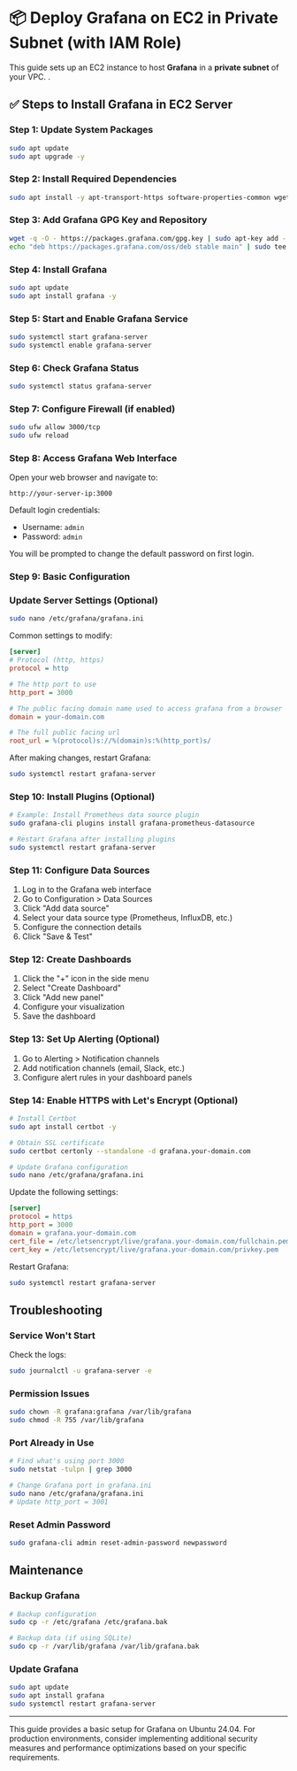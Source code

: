 # 📦 Deploy Grafana on EC2 in Private Subnet (with IAM Role) 

This guide sets up an EC2 instance to host **Grafana** in a **private subnet** of your VPC. .

## ✅ Steps to Install Grafana in EC2 Server

### Step 1: Update System Packages

```bash
sudo apt update
sudo apt upgrade -y
```

### Step 2: Install Required Dependencies

```bash
sudo apt install -y apt-transport-https software-properties-common wget
```

### Step 3: Add Grafana GPG Key and Repository

```bash
wget -q -O - https://packages.grafana.com/gpg.key | sudo apt-key add -
echo "deb https://packages.grafana.com/oss/deb stable main" | sudo tee -a /etc/apt/sources.list.d/grafana.list
```

### Step 4: Install Grafana

```bash
sudo apt update
sudo apt install grafana -y
```

### Step 5: Start and Enable Grafana Service

```bash
sudo systemctl start grafana-server
sudo systemctl enable grafana-server
```

### Step 6: Check Grafana Status

```bash
sudo systemctl status grafana-server
```

### Step 7: Configure Firewall (if enabled)

```bash
sudo ufw allow 3000/tcp
sudo ufw reload
```

### Step 8: Access Grafana Web Interface

Open your web browser and navigate to:

```
http://your-server-ip:3000
```

Default login credentials:
- Username: `admin`
- Password: `admin`

You will be prompted to change the default password on first login.

### Step 9: Basic Configuration

### Update Server Settings (Optional)

```bash
sudo nano /etc/grafana/grafana.ini
```

Common settings to modify:
```ini
[server]
# Protocol (http, https)
protocol = http

# The http port to use
http_port = 3000

# The public facing domain name used to access grafana from a browser
domain = your-domain.com

# The full public facing url
root_url = %(protocol)s://%(domain)s:%(http_port)s/
```

After making changes, restart Grafana:

```bash
sudo systemctl restart grafana-server
```

### Step 10: Install Plugins (Optional)

```bash
# Example: Install Prometheus data source plugin
sudo grafana-cli plugins install grafana-prometheus-datasource

# Restart Grafana after installing plugins
sudo systemctl restart grafana-server
```

### Step 11: Configure Data Sources

1. Log in to the Grafana web interface
2. Go to Configuration > Data Sources
3. Click "Add data source"
4. Select your data source type (Prometheus, InfluxDB, etc.)
5. Configure the connection details
6. Click "Save & Test"

### Step 12: Create Dashboards

1. Click the "+" icon in the side menu
2. Select "Create Dashboard"
3. Click "Add new panel"
4. Configure your visualization
5. Save the dashboard

### Step 13: Set Up Alerting (Optional)

1. Go to Alerting > Notification channels
2. Add notification channels (email, Slack, etc.)
3. Configure alert rules in your dashboard panels

### Step 14: Enable HTTPS with Let's Encrypt (Optional)

```bash
# Install Certbot
sudo apt install certbot -y

# Obtain SSL certificate
sudo certbot certonly --standalone -d grafana.your-domain.com

# Update Grafana configuration
sudo nano /etc/grafana/grafana.ini
```

Update the following settings:
```ini
[server]
protocol = https
http_port = 3000
domain = grafana.your-domain.com
cert_file = /etc/letsencrypt/live/grafana.your-domain.com/fullchain.pem
cert_key = /etc/letsencrypt/live/grafana.your-domain.com/privkey.pem
```

Restart Grafana:
```bash
sudo systemctl restart grafana-server
```

## Troubleshooting

### Service Won't Start

Check the logs:
```bash
sudo journalctl -u grafana-server -e
```

### Permission Issues

```bash
sudo chown -R grafana:grafana /var/lib/grafana
sudo chmod -R 755 /var/lib/grafana
```

### Port Already in Use

```bash
# Find what's using port 3000
sudo netstat -tulpn | grep 3000

# Change Grafana port in grafana.ini
sudo nano /etc/grafana/grafana.ini
# Update http_port = 3001
```

### Reset Admin Password

```bash
sudo grafana-cli admin reset-admin-password newpassword
```

## Maintenance

### Backup Grafana

```bash
# Backup configuration
sudo cp -r /etc/grafana /etc/grafana.bak

# Backup data (if using SQLite)
sudo cp -r /var/lib/grafana /var/lib/grafana.bak
```

### Update Grafana

```bash
sudo apt update
sudo apt install grafana
sudo systemctl restart grafana-server
```

---

This guide provides a basic setup for Grafana on Ubuntu 24.04. For production environments, consider implementing additional security measures and performance optimizations based on your specific requirements.
